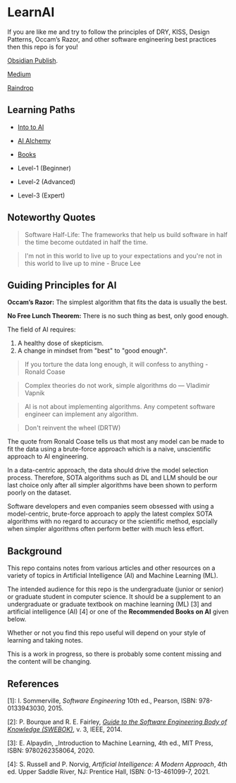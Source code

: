 # LearnAI

If you are like me and try to follow the principles of DRY, KISS, Design Patterns, Occam’s Razor, and other software engineering best practices then this repo is for you!

[Obsidian Publish](https://notes.codecypher.ai).

[Medium](https://aicoder.medium.com)

[Raindrop](https://raindrop.io/codecypher)

## Learning Paths

- [Into to AI](./ai_intro.md)
- [AI Alchemy](./ai_alchemy.md)
- [Books](.ai_books.md)

- Level-1 (Beginner)
- Level-2 (Advanced)
- Level-3 (Expert)

## Noteworthy Quotes

> Software Half-Life: The frameworks that help us build software in half the time become outdated in half the time.

> I'm not in this world to live up to your expectations and you're not in this world to live up to mine - Bruce Lee

## Guiding Principles for AI

**Occam’s Razor:** The simplest algorithm that fits the data is usually the best.

**No Free Lunch Theorem:** There is no such thing as best, only good enough.


The field of AI requires:

1. A healthy dose of skepticism. 
2. A change in mindset from "best" to "good enough". 


> If you torture the data long enough, it will confess to anything - Ronald Coase

> Complex theories do not work, simple algorithms do — Vladimir Vapnik

> AI is not about implementing algorithms. Any competent software engineer can implement any algorithm.

> Don't reinvent the wheel (DRTW)


The quote from Ronald Coase tells us that most any model can be made to fit the data using a brute-force approach which is a naive, unscientific approach to AI engineering. 

In a data-centric approach, the data should drive the model selection process. Therefore, SOTA algorithms such as DL and LLM should be our last choice only after all simpler algorithms have been shown to perform poorly on the dataset. 

Software developers and even companies seem obsessed with using a model-centric, brute-force approach to apply the latest complex SOTA algorithms with no regard to accuracy or the scientific method, espcially when simpler algorithms often perform better with much less effort.

## Background

This repo contains notes from various articles and other resources on a variety of topics in Artificial Intelligence (AI) and Machine Learning (ML).

The intended audience for this repo is the undergraduate (junior or senior) or graduate student in computer science. It should be a supplement to an undergraduate or graduate textbook on machine learning (ML) [3] and artificial intelligence (AI) [4] or one of the **Recommended Books on AI** given below.

Whether or not you find this repo useful will depend on your style of learning and taking notes.

This is a work in progress, so there is probably some content missing and the content will be changing.

## References

[1]: I. Sommerville, _Software Engineering_ 10th ed., Pearson, ISBN: 978-0133943030, 2015.

[2]: P. Bourque and R. E. Fairley, [_Guide to the Software Engineering Body of Knowledge (SWEBOK)_](https://www.computer.org/education/bodies-of-knowledge/software-engineering), v. 3, IEEE, 2014.

[3]: E. Alpaydin, _Introduction to Machine Learning, 4th ed., MIT Press, ISBN: 9780262358064, 2020.

[4]: S. Russell and P. Norvig, _Artificial Intelligence: A Modern Approach_, 4th ed. Upper Saddle River, NJ: Prentice Hall, ISBN: 0-13-461099-7, 2021.

